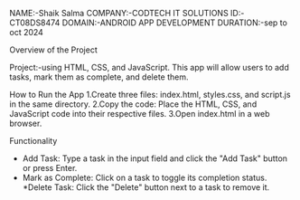 NAME:-Shaik Salma
COMPANY:-CODTECH IT SOLUTIONS
ID:-CT08DS8474
DOMAIN:-ANDROID APP DEVELOPMENT
DURATION:-sep to oct 2024

Overview of the Project

Project:-using HTML, CSS, and JavaScript. This app will allow users to add tasks, mark them as complete, and delete them.

How to Run the App
1.Create three files: index.html, styles.css, and script.js in the same directory.
2.Copy the code: Place the HTML, CSS, and JavaScript code into their respective files.
3.Open index.html in a web browser.

Functionality
* Add Task: Type a task in the input field and click the "Add Task" button or press Enter.
* Mark as Complete: Click on a task to toggle its completion status.
 *Delete Task: Click the "Delete" button next to a task to remove it.

